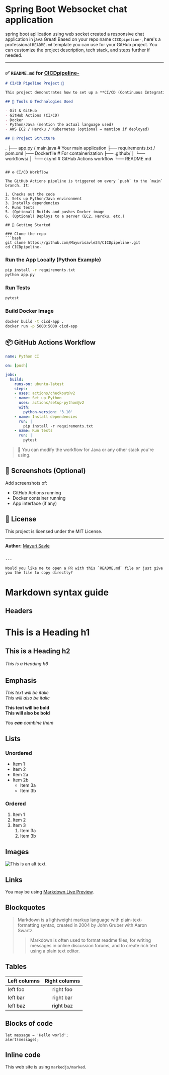 # Spring Boot Websocket chat application
spring boot apllication using web socket created a responsive chat application in java
Great! Based on your repo name `CICDpipeline-`, here's a professional `README.md` template you can use for your GitHub project. You can customize the project description, tech stack, and steps further if needed.

---

### ✅ `README.md` for [CICDpipeline-](https://github.com/Mayurisavle24/CICDpipeline-.git)

```markdown
# CI/CD Pipeline Project 🚀

This project demonstrates how to set up a **CI/CD (Continuous Integration and Continuous Deployment) pipeline** using tools like **GitHub Actions**, **Docker**, and **a Python/Java application** (customize based on your stack).

## 🔧 Tools & Technologies Used

- Git & GitHub
- GitHub Actions (CI/CD)
- Docker
- Python/Java (mention the actual language used)
- AWS EC2 / Heroku / Kubernetes (optional – mention if deployed)

## 📂 Project Structure

```

.
├── app.py / main.java       # Your main application
├── requirements.txt / pom.xml
├── Dockerfile               # For containerization
├── .github/
│   └── workflows/
│       └── ci.yml           # GitHub Actions workflow
└── README.md

````

## ⚙️ CI/CD Workflow

The GitHub Actions pipeline is triggered on every `push` to the `main` branch. It:

1. Checks out the code
2. Sets up Python/Java environment
3. Installs dependencies
4. Runs tests
5. (Optional) Builds and pushes Docker image
6. (Optional) Deploys to a server (EC2, Heroku, etc.)

## 🚀 Getting Started

### Clone the repo
```bash
git clone https://github.com/Mayurisavle24/CICDpipeline-.git
cd CICDpipeline-
````

### Run the App Locally (Python Example)

```bash
pip install -r requirements.txt
python app.py
```

### Run Tests

```bash
pytest
```

### Build Docker Image

```bash
docker build -t cicd-app .
docker run -p 5000:5000 cicd-app
```

## 📦 GitHub Actions Workflow

```yaml
name: Python CI

on: [push]

jobs:
  build:
    runs-on: ubuntu-latest
    steps:
    - uses: actions/checkout@v2
    - name: Set up Python
      uses: actions/setup-python@v2
      with:
        python-version: '3.10'
    - name: Install dependencies
      run: |
        pip install -r requirements.txt
    - name: Run tests
      run: |
        pytest
```

> 🔁 You can modify the workflow for Java or any other stack you're using.

## 📸 Screenshots (Optional)

Add screenshots of:

* GitHub Actions running
* Docker container running
* App interface (if any)

## 📜 License

This project is licensed under the MIT License.

---

**Author:** [Mayuri Savle](https://github.com/Mayurisavle24)

```

---

Would you like me to open a PR with this `README.md` file or just give you the file to copy directly?
```
# Markdown syntax guide

## Headers

# This is a Heading h1
## This is a Heading h2
###### This is a Heading h6

## Emphasis

*This text will be italic*  
_This will also be italic_

**This text will be bold**  
__This will also be bold__

_You **can** combine them_

## Lists

### Unordered

* Item 1
* Item 2
* Item 2a
* Item 2b
    * Item 3a
    * Item 3b

### Ordered

1. Item 1
2. Item 2
3. Item 3
    1. Item 3a
    2. Item 3b

## Images

![This is an alt text.](/image/sample.webp "This is a sample image.")

## Links

You may be using [Markdown Live Preview](https://markdownlivepreview.com/).

## Blockquotes

> Markdown is a lightweight markup language with plain-text-formatting syntax, created in 2004 by John Gruber with Aaron Swartz.
>
>> Markdown is often used to format readme files, for writing messages in online discussion forums, and to create rich text using a plain text editor.

## Tables

| Left columns  | Right columns |
| ------------- |:-------------:|
| left foo      | right foo     |
| left bar      | right bar     |
| left baz      | right baz     |

## Blocks of code

```
let message = 'Hello world';
alert(message);
```

## Inline code

This web site is using `markedjs/marked`.
